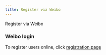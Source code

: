 ```yaml
---
title: Register via Weibo
---
```

Register via Weibo

###  Weibo login 
To register users online, click [registration page](https://www.freedgo.com/register.html "online mapping registration")